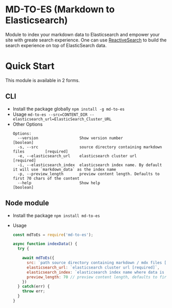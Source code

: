 # MD-TO-ES (Markdown to Elasticsearch)

Module to index your markdown data to Elasticsearch and empower your site with greate search experience.
One can use [ReactiveSearch](https://opensource.appbase.io/reactivesearch/) to build the search experience on top of ElasticSearch data.

# Quick Start

This module is available in 2 forms.

## CLI

- Install the package globally `npm install -g md-to-es`
- Usage `md-to-es --src=CONTENT_DIR --elasticsearch_url=ElasticSearch_Cluster_URL`
- Other Options
  ```
  Options:
    --version                  Show version number                                [boolean]
    -s, --src                  source directory containing markdown files         [required]
    -e, --elasticsearch_url    elasticsearch cluster url                          [required]
    -i, --elasticsearch_index  elasticsearch index name. By default it will use `markdown_data` as the index name
    -p, --preview_length       preview content length. Defaults to first 70 chars of the content
    --help                     Show help                                          [boolean]
  ```

## Node module

- Install the package `npm install md-to-es`
- Usage

  ```js
  const mdToEs = require('md-to-es');

  async function indexData() {
    try {

      await mdToEs({
        src: `path source directory containing markdown / mdx files [required]`,
        elasticsearch_url: `elasticsearch cluster url [required]`,
        elasticsearch_index: `elasticsearch index name where data is to be indexed. [Optional] [Default value: markdown_data]`
        preview_length: 70 // preview content length, defaults to first 70 chars of content
      })
    } catch(err) {
      throw err;
    }
  }
  ```
